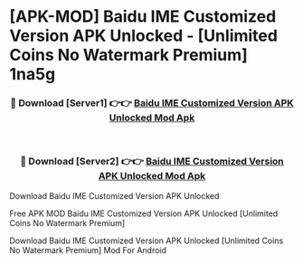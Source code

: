 # [APK-MOD] Baidu IME Customized Version APK Unlocked - [Unlimited Coins No Watermark Premium] 1na5g



<div align="center">
<h3>🔴 Download [Server1] 👉👉 <a href="https://momento.my/?title=Baidu_IME_Customized_Version_APK_Unlocked">Baidu IME Customized Version APK Unlocked Mod Apk</a></h3><br>

<h3>🔴 Download [Server2] 👉👉 <a href="https://momento.my/?title=Baidu_IME_Customized_Version_APK_Unlocked">Baidu IME Customized Version APK Unlocked Mod Apk</a></h3>
</div>



Download Baidu IME Customized Version APK Unlocked 

Free APK MOD Baidu IME Customized Version APK Unlocked [Unlimited Coins No Watermark Premium]

Download Baidu IME Customized Version APK Unlocked [Unlimited Coins No Watermark Premium] Mod For Android
